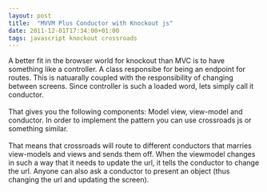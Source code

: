 ```yaml
---
layout: post
title:  "MVVM Plus Conductor with Knockout js"
date: 2011-12-01T17:34:00+01:00
tags: javascript knockout crossroads
---
```


A better fit in the browser world for knockout than MVC is to have something like a controller. A class responsibe for being an endpoint for routes. This is natuarally coupled with the responsibility of changing between screens. Since controller is such a loaded word, lets simply call it conductor.<br><br>
That gives you the following components: Model view, view-model and conductor. In order to implement the pattern you can use crossroads js or something similar.<br><br>
That means that crossroads will route to different conductors that marries view-models and views and sends them off. When the viewmodel changes in such a way that it needs to update the url, it tells the conductor to change the url. Anyone can also ask a conductor to present an object (thus changing the url and updating the screen).
<div style="clear: both;"></div>